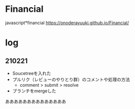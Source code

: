 # Financial
javascript*financial
https://onoderayuuki.github.io/Financial/

# log
## 210221
 - Soucetreeを入れた
 - プルリク（レビューのやりとり群）のコメントや処理の方法
   - comment > submit > resolve
 - ブランチをmergeした 

 ああああああああああああああ